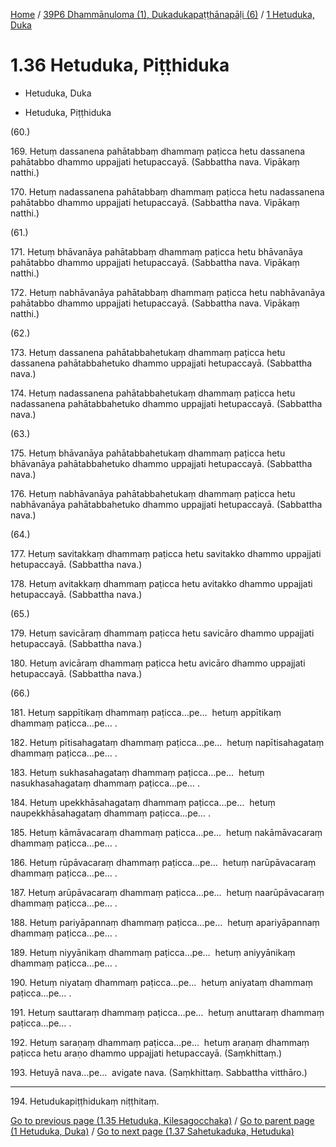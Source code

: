 
[Home](/) / [39P6 Dhammānuloma (1), Dukadukapaṭṭhānapāḷi (6)](../../39P6.md) / [1 Hetuduka, Duka](../1.md)

# 1.36 Hetuduka, Piṭṭhiduka

* Hetuduka, Duka

* Hetuduka, Piṭṭhiduka

(60.)

169\. Hetuṃ dassanena pahātabbaṃ dhammaṃ paṭicca hetu dassanena pahātabbo dhammo uppajjati hetupaccayā. (Sabbattha nava. Vipākaṃ natthi.)

170\. Hetuṃ nadassanena pahātabbaṃ dhammaṃ paṭicca hetu nadassanena pahātabbo dhammo uppajjati hetupaccayā. (Sabbattha nava. Vipākaṃ natthi.)

(61.)

171\. Hetuṃ bhāvanāya pahātabbaṃ dhammaṃ paṭicca hetu bhāvanāya pahātabbo dhammo uppajjati hetupaccayā. (Sabbattha nava. Vipākaṃ natthi.)

172\. Hetuṃ nabhāvanāya pahātabbaṃ dhammaṃ paṭicca hetu nabhāvanāya pahātabbo dhammo uppajjati hetupaccayā. (Sabbattha nava. Vipākaṃ natthi.)

(62.)

173\. Hetuṃ dassanena pahātabbahetukaṃ dhammaṃ paṭicca hetu dassanena pahātabbahetuko dhammo uppajjati hetupaccayā. (Sabbattha nava.)

174\. Hetuṃ nadassanena pahātabbahetukaṃ dhammaṃ paṭicca hetu nadassanena pahātabbahetuko dhammo uppajjati hetupaccayā. (Sabbattha nava.)

(63.)

175\. Hetuṃ bhāvanāya pahātabbahetukaṃ dhammaṃ paṭicca hetu bhāvanāya pahātabbahetuko dhammo uppajjati hetupaccayā. (Sabbattha nava.)

176\. Hetuṃ nabhāvanāya pahātabbahetukaṃ dhammaṃ paṭicca hetu nabhāvanāya pahātabbahetuko dhammo uppajjati hetupaccayā. (Sabbattha nava.)

(64.)

177\. Hetuṃ savitakkaṃ dhammaṃ paṭicca hetu savitakko dhammo uppajjati hetupaccayā. (Sabbattha nava.)

178\. Hetuṃ avitakkaṃ dhammaṃ paṭicca hetu avitakko dhammo uppajjati hetupaccayā. (Sabbattha nava.)

(65.)

179\. Hetuṃ savicāraṃ dhammaṃ paṭicca hetu savicāro dhammo uppajjati hetupaccayā. (Sabbattha nava.)

180\. Hetuṃ avicāraṃ dhammaṃ paṭicca hetu avicāro dhammo uppajjati hetupaccayā. (Sabbattha nava.)

(66.)

181\. Hetuṃ sappītikaṃ dhammaṃ paṭicca…pe…  hetuṃ appītikaṃ dhammaṃ paṭicca…pe… .

182\. Hetuṃ pītisahagataṃ dhammaṃ paṭicca…pe…  hetuṃ napītisahagataṃ dhammaṃ paṭicca…pe… .

183\. Hetuṃ sukhasahagataṃ dhammaṃ paṭicca…pe…  hetuṃ nasukhasahagataṃ dhammaṃ paṭicca…pe… .

184\. Hetuṃ upekkhāsahagataṃ dhammaṃ paṭicca…pe…  hetuṃ naupekkhāsahagataṃ dhammaṃ paṭicca…pe… .

185\. Hetuṃ kāmāvacaraṃ dhammaṃ paṭicca…pe…  hetuṃ nakāmāvacaraṃ dhammaṃ paṭicca…pe… .

186\. Hetuṃ rūpāvacaraṃ dhammaṃ paṭicca…pe…  hetuṃ narūpāvacaraṃ dhammaṃ paṭicca…pe… .

187\. Hetuṃ arūpāvacaraṃ dhammaṃ paṭicca…pe…  hetuṃ naarūpāvacaraṃ dhammaṃ paṭicca…pe… .

188\. Hetuṃ pariyāpannaṃ dhammaṃ paṭicca…pe…  hetuṃ apariyāpannaṃ dhammaṃ paṭicca…pe… .

189\. Hetuṃ niyyānikaṃ dhammaṃ paṭicca…pe…  hetuṃ aniyyānikaṃ dhammaṃ paṭicca…pe… .

190\. Hetuṃ niyataṃ dhammaṃ paṭicca…pe…  hetuṃ aniyataṃ dhammaṃ paṭicca…pe… .

191\. Hetuṃ sauttaraṃ dhammaṃ paṭicca…pe…  hetuṃ anuttaraṃ dhammaṃ paṭicca…pe… .

192\. Hetuṃ saraṇaṃ dhammaṃ paṭicca…pe…  hetuṃ araṇaṃ dhammaṃ paṭicca hetu araṇo dhammo uppajjati hetupaccayā. (Saṃkhittaṃ.)

193\. Hetuyā nava…pe…  avigate nava. (Saṃkhittaṃ. Sabbattha vitthāro.)

---

194\. Hetudukapiṭṭhidukaṃ niṭṭhitaṃ.



[Go to previous page (1.35 Hetuduka, Kilesagocchaka)](1.35.md) / [Go to parent page (1 Hetuduka, Duka)](../1.md) / [Go to next page (1.37 Sahetukaduka, Hetuduka)](1.37.md)


